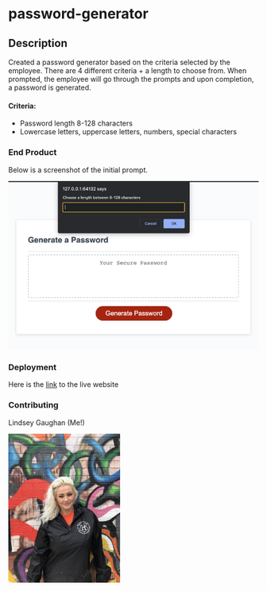 # password-generator

## Description

Created a password generator based on the criteria selected by the employee. There are 4 different criteria + a length to choose from. When prompted, the employee will go through the prompts and upon completion, a password is generated. 

#### Criteria:

* Password length 8-128 characters
* Lowercase letters, uppercase letters, numbers, special characters


### End Product 
Below is a screenshot of the initial prompt.

<!-- <img src="./Assets/gaughanln.png" alt ="screenshot of Lindsey Gaughan finished portfolio"> -->

![screenshot of Lindsey Gaughan finished portfolio](Assets/password%20generator%20screenshot.png)

### Deployment
Here is the [link](https://gaughanln.github.io/password-generator/) to the live website

### Contributing
Lindsey Gaughan (Me!)

<img src="./Assets/gaughanln.jpg" alt="Lindsey Gaughan - Me!" style="height:300px;" /> 